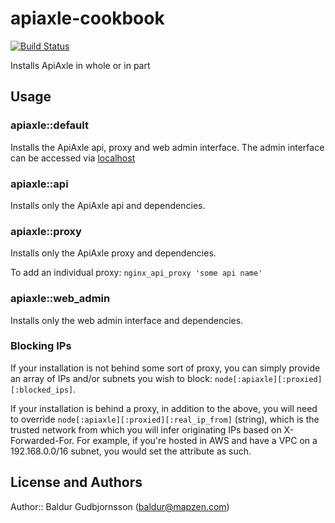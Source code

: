 # apiaxle-cookbook

[![Build Status](https://circleci.com/gh/mapzen/chef-apiaxle.svg?style=svg)](https://circleci.com/gh/mapzen/chef-apiaxle)

Installs ApiAxle in whole or in part

## Usage

### apiaxle::default

Installs the ApiAxle api, proxy and web admin interface.
The admin interface can be accessed via [localhost](http://localhost:8000)

### apiaxle::api

Installs only the ApiAxle api and dependencies.

### apiaxle::proxy

Installs only the ApiAxle proxy and dependencies.

To add an individual proxy:
`nginx_api_proxy 'some api name'`

### apiaxle::web_admin

Installs only the web admin interface and dependencies.

### Blocking IPs

If your installation is not behind some sort of proxy, you can simply provide an array of IPs and/or
subnets you wish to block: `node[:apiaxle][:proxied][:blocked_ips]`.

If your installation is behind a proxy, in addition to the above, you will need to override
`node[:apiaxle][:proxied][:real_ip_from]` (string), which is the trusted network from which you will
infer originating IPs based on X-Forwarded-For. For example, if you're hosted in AWS and have a VPC on
a 192.168.0.0/16 subnet, you would set the attribute as such.

## License and Authors

Author:: Baldur Gudbjornsson (baldur@mapzen.com)
